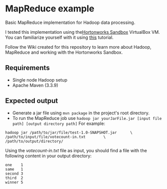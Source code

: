 # MapReduce example

Basic MapReduce implementation for Hadoop data processing. 

I tested this implementation using the[Hortonworks Sandbox][1]
VirtualBox VM. You can familiarize yourself with it using [this][2] tutorial.

Follow the Wiki created for this repository to learn more about Hadoop, MapReduce and working with the Hortonworks Sandbox. 

## Requirements

- Single node Hadoop setup   
- Apache Maven (3.3.9)

## Expected output

- Generate a jar file using `mvn package` in the project's root directory.
- To run the MapReduce job use `hadoop jar yourJarFile.jar [input file path]
 [output directory path]` For example:
```
hadoop jar /path/to/jar/file/test-1.0-SNAPSHOT.jar		\
/path/to/input/file/votecount-in.txt		\
/path/to/output/directory/      
```

Using the *votecount-in.txt* file as input, you should find a file with the 
following content in your output directory: 
```
one    1
same   1
second 3
third  2
winner 5
```

[1]:http://hortonworks.com/products/sandbox/
[2]:http://hortonworks.com/hadoop-tutorial/learning-the-ropes-of-the-hortonworks-sandbox/
